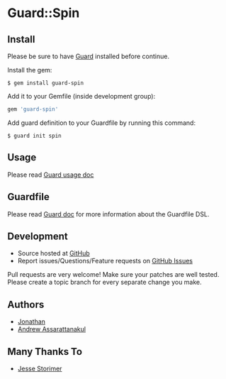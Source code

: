 Guard::Spin
===========

Install
-------

Please be sure to have [Guard](https://github.com/guard/guard) installed before continue.

Install the gem:

    $ gem install guard-spin

Add it to your Gemfile (inside development group):

``` ruby
gem 'guard-spin'
```

Add guard definition to your Guardfile by running this command:

    $ guard init spin

Usage
-----

Please read [Guard usage doc](https://github.com/guard/guard#readme)

Guardfile
---------

Please read [Guard doc](https://github.com/guard/guard#readme) for more information about the Guardfile DSL.

Development
-----------

* Source hosted at [GitHub](https://github.com/vizjerai/guard-spin)
* Report issues/Questions/Feature requests on [GitHub Issues](https://github.com/vizjerai/guard-spin/issues)

Pull requests are very welcome! Make sure your patches are well tested. Please create a topic branch for every separate change
you make.

Authors
------

* [Jonathan](https://github.com/jonsgreen)
* [Andrew Assarattanakul](https://github.com/vizjerai)

Many Thanks To
--------------

* [Jesse Storimer](https://github.com/jstorimer)